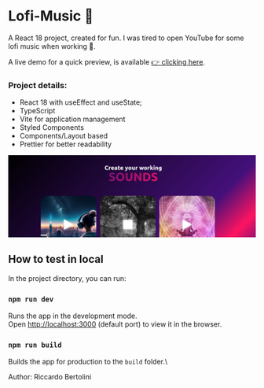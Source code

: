 # Lofi-Music 🎵

A React 18 project, created for fun. I was tired to open YouTube for some lofi music when working 🤭.

A live demo for a quick preview, is available [👉 clicking here](https://www.lofimusic.dev/).

### Project details:
* React 18 with useEffect and useState;
* TypeScript
* Vite for application management
* Styled Components
* Components/Layout based
* Prettier for better readability 

![alt text](https://raw.githubusercontent.com/riccardobertolini/lofi-music/master/public/github_image.png)


## How to test in local

In the project directory, you can run:

### `npm run dev`

Runs the app in the development mode.\
Open [http://localhost:3000](http://localhost:3000) (default port) to view it in the browser.


### `npm run build`

Builds the app for production to the `build` folder.\

Author: Riccardo Bertolini
